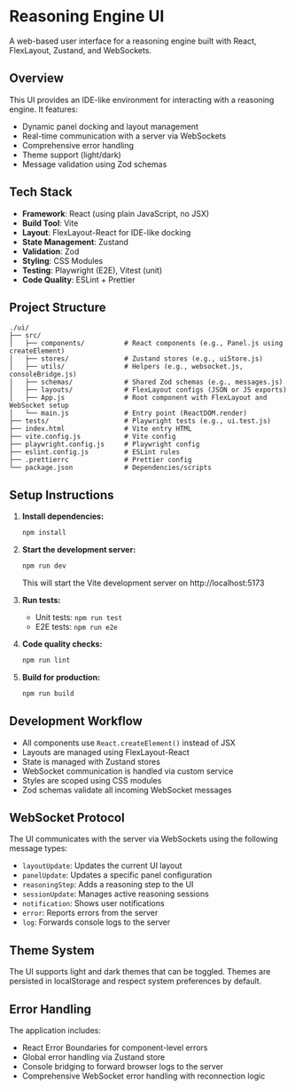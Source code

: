 # Reasoning Engine UI

A web-based user interface for a reasoning engine built with React, FlexLayout, Zustand, and WebSockets.

## Overview

This UI provides an IDE-like environment for interacting with a reasoning engine. It features:

- Dynamic panel docking and layout management
- Real-time communication with a server via WebSockets
- Comprehensive error handling
- Theme support (light/dark)
- Message validation using Zod schemas

## Tech Stack

- **Framework**: React (using plain JavaScript, no JSX)
- **Build Tool**: Vite
- **Layout**: FlexLayout-React for IDE-like docking
- **State Management**: Zustand
- **Validation**: Zod
- **Styling**: CSS Modules
- **Testing**: Playwright (E2E), Vitest (unit)
- **Code Quality**: ESLint + Prettier

## Project Structure

```
./ui/
├── src/
│   ├── components/          # React components (e.g., Panel.js using createElement)
│   ├── stores/              # Zustand stores (e.g., uiStore.js)
│   ├── utils/               # Helpers (e.g., websocket.js, consoleBridge.js)
│   ├── schemas/             # Shared Zod schemas (e.g., messages.js)
│   ├── layouts/             # FlexLayout configs (JSON or JS exports)
│   ├── App.js               # Root component with FlexLayout and WebSocket setup
│   └── main.js              # Entry point (ReactDOM.render)
├── tests/                   # Playwright tests (e.g., ui.test.js)
├── index.html               # Vite entry HTML
├── vite.config.js           # Vite config
├── playwright.config.js     # Playwright config
├── eslint.config.js         # ESLint rules
├── .prettierrc              # Prettier config
└── package.json             # Dependencies/scripts
```

## Setup Instructions

1. **Install dependencies:**
   ```bash
   npm install
   ```

2. **Start the development server:**
   ```bash
   npm run dev
   ```
   This will start the Vite development server on http://localhost:5173

3. **Run tests:**
    - Unit tests: `npm run test`
    - E2E tests: `npm run e2e`

4. **Code quality checks:**
   ```bash
   npm run lint
   ```

5. **Build for production:**
   ```bash
   npm run build
   ```

## Development Workflow

- All components use `React.createElement()` instead of JSX
- Layouts are managed using FlexLayout-React
- State is managed with Zustand stores
- WebSocket communication is handled via custom service
- Styles are scoped using CSS modules
- Zod schemas validate all incoming WebSocket messages

## WebSocket Protocol

The UI communicates with the server via WebSockets using the following message types:

- `layoutUpdate`: Updates the current UI layout
- `panelUpdate`: Updates a specific panel configuration
- `reasoningStep`: Adds a reasoning step to the UI
- `sessionUpdate`: Manages active reasoning sessions
- `notification`: Shows user notifications
- `error`: Reports errors from the server
- `log`: Forwards console logs to the server

## Theme System

The UI supports light and dark themes that can be toggled. Themes are persisted in localStorage and respect system
preferences by default.

## Error Handling

The application includes:

- React Error Boundaries for component-level errors
- Global error handling via Zustand store
- Console bridging to forward browser logs to the server
- Comprehensive WebSocket error handling with reconnection logic